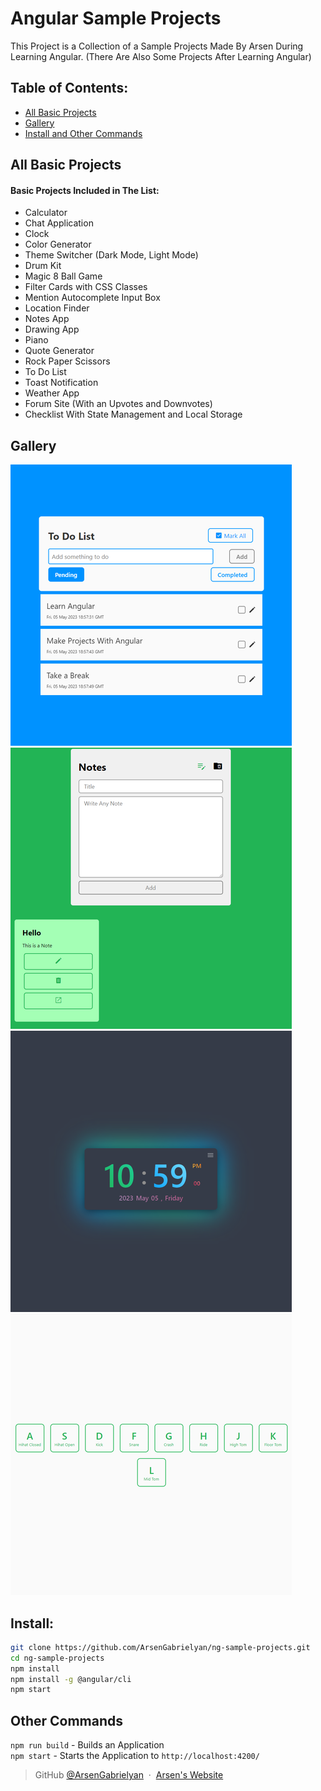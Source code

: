 # Angular Sample Projects
This Project is a Collection of a Sample Projects Made By Arsen During Learning Angular. (There Are Also Some Projects After Learning Angular)

## Table of Contents:
- [All Basic Projects](#all-basic-projects)
- [Gallery](#gallery)
- [Install and Other Commands](#install)

## All Basic Projects
#### Basic Projects Included in The List:
- Calculator
- Chat Application
- Clock
- Color Generator
- Theme Switcher (Dark Mode, Light Mode)
- Drum Kit
- Magic 8 Ball Game
- Filter Cards with CSS Classes
- Mention Autocomplete Input Box
- Location Finder
- Notes App
- Drawing App
- Piano
- Quote Generator
- Rock Paper Scissors
- To Do List
- Toast Notification
- Weather App
- Forum Site (With an Upvotes and Downvotes)
- Checklist With State Management and Local Storage

## Gallery
![project1](readme-img/to-do.png)
![project2](readme-img/note.png)
![project3](readme-img/clock.png)
![project4](readme-img/drum.png)

## Install:
```bash
git clone https://github.com/ArsenGabrielyan/ng-sample-projects.git
cd ng-sample-projects
npm install
npm install -g @angular/cli
npm start
```
## Other Commands
`npm run build` - Builds an Application <br>
`npm start` - Starts the Application to `http://localhost:4200/`

> GitHub [@ArsenGabrielyan](https://github.com/ArsenGabrielyan) &nbsp;&middot;&nbsp;
> [Arsen's Website](https://arsen-g.web.app)